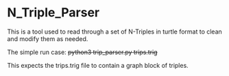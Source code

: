 # N_Triple_Parser
This is a tool used to read through a set of N-Triples in turtle format to 
clean and modify them as needed. 

The simple run case: ~~~~python3 trip_parser.py trips.trig~~~~

This expects the trips.trig file to contain a graph block of triples. 
